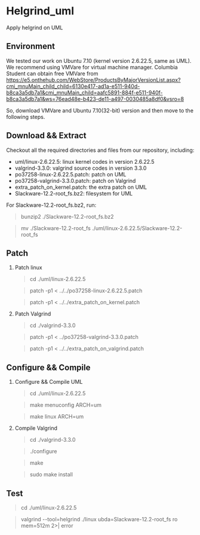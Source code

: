# Helgrind_uml
Apply helgrind on UML

## Environment
We tested our work on Ubuntu 7.10 (kernel version 2.6.22.5, same as UML). We recommend using VMVare for virtual machine manager.
Columbia Student can obtain free VMVare from 
https://e5.onthehub.com/WebStore/ProductsByMajorVersionList.aspx?cmi_mnuMain_child_child=6130e417-ad1a-e511-940d-b8ca3a5db7a1&cmi_mnuMain_child=aafc5891-884f-e511-940f-b8ca3a5db7a1&ws=76ead48e-b423-de11-a497-0030485a8df0&vsro=8

So, download VMVare and Ubuntu 7.10(32-bit) version and then move to the following steps.

## Download && Extract

Checkout all the required directories and files from our repository, including:
- uml/linux-2.6.22.5: linux kernel codes in version 2.6.22.5
- valgrind-3.3.0: valgrind source codes in version 3.3.0
- po37258-linux-2.6.22.5.patch: patch on UML
- po37258-valgrind-3.3.0.patch: patch on Valgrind
- extra_patch_on_kernel.patch: the extra patch on UML 
- Slackware-12.2-root_fs.bz2: filesystem for UML

For Slackware-12.2-root_fs.bz2, run:
> bunzip2 ./Slackware-12.2-root_fs.bz2

> mv ./Slackware-12.2-root_fs ./uml/linux-2.6.22.5/Slackware-12.2-root_fs


## Patch
1. Patch linux
    
    > cd ./uml/linux-2.6.22.5
    
    > patch -p1 < ../../po37258-linux-2.6.22.5.patch
    
    > patch -p1 < ../../extra_patch_on_kernel.patch

2. Patch Valgrind

    > cd ./valgrind-3.3.0
    
    > patch -p1 < ../po37258-valgrind-3.3.0.patch

	> patch -p1 < ../../extra_patch_on_valgrind.patch


## Configure && Compile

1. Configure && Compile UML

    > cd ./uml/linux-2.6.22.5
    
    > make menuconfig ARCH=um
    
    > make linux ARCH=um

2. Compile Valgrind

    > cd ./valgrind-3.3.0

	>./configure
    
    > make
    
    > sudo make install


## Test


> cd ./uml/linux-2.6.22.5

> valgrind --tool=helgrind ./linux ubda=Slackware-12.2-root_fs ro mem=512m 2>| error 
